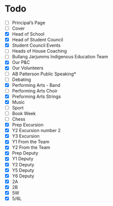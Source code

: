 # Todo
- [ ] Principal’s Page
- [ ] Cover
- [x] Head of School
- [x] Head of Student Council
- [x] Student Council Events
- [ ] Heads of House Coaching
- [ ] Bullang Jarjumms Indigenous Education Team
- [x] Our P&C
- [x] Our Volunteers
- [ ] AB Patterson Public Speaking*
- [ ] Debating
- [x] Performing Arts - Band
- [ ] Performing Arts Choir
- [x] Preforming Arts Strings
- [x] Music
- [ ] Sport
- [ ] Book Week
- [ ] Chess
- [x] Prep Excursion
- [x] Y2 Excursion number 2
- [x] Y3 Excursion
- [x] Y1 From the Team
- [x] Y2 From the Team
- [x] Prep Deputy
- [x] Y1 Deputy
- [x] Y2 Deputy
- [x] Y5 Deputy
- [x] Y6 Deputy
- [x] 2A
- [x] 2B
- [x] 5W
- [x] 5/6L